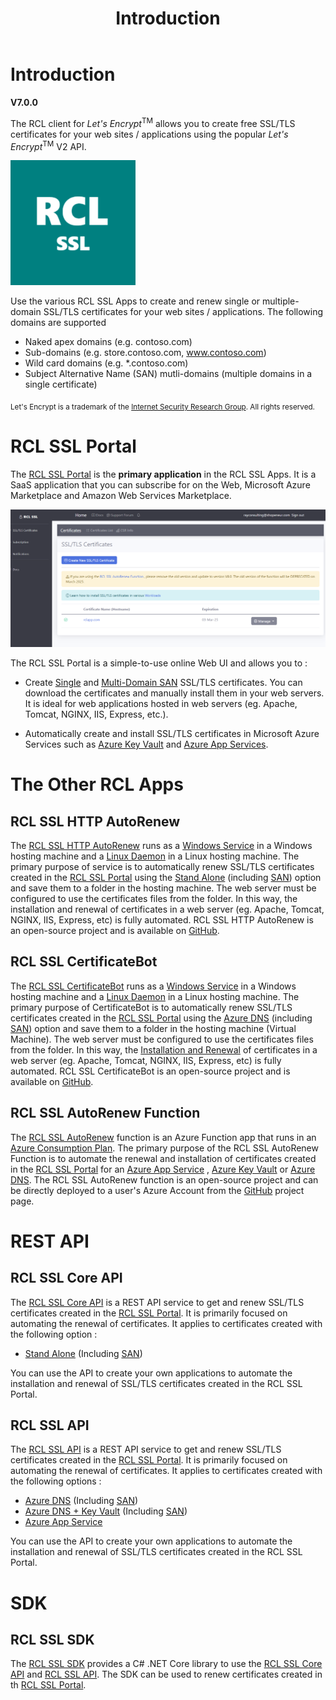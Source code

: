 ﻿---
title: Introduction
description: The RCL client for Let's Encrypt allows you to create SSL/TLS certificates for your web sites / applications using the popular Let's Encrypt V2 API.
has_children: false
nav_order: 1
---

# Introduction
**V7.0.0**

The RCL client for *Let's Encrypt*<sup>TM</sup> allows you to create free SSL/TLS certificates for your web sites / applications using the popular *Let's Encrypt*<sup>TM</sup> V2 API.

![image](./images/portal/rcl_ssl_200.png)

Use the various RCL SSL Apps to create and renew single or multiple-domain SSL/TLS certificates for your web sites / applications. The following domains are supported

- Naked apex domains (e.g. contoso.com)
- Sub-domains (e.g. store.contoso.com, www.contoso.com)
- Wild card domains (e.g. *.contoso.com) 
- Subject Alternative Name (SAN) mutli-domains (multiple domains in a single certificate) 

<sub>Let's Encrypt is a trademark of the [Internet Security Research Group](https://www.abetterinternet.org/). All rights reserved.</sub>

# RCL SSL Portal

The [RCL SSL Portal](../portal/portal) is the **primary application** in the RCL SSL Apps. It is a SaaS application that you can subscribe for on the Web, Microsoft Azure Marketplace and Amazon Web Services Marketplace.

![image](./images/portal/portal.PNG)

The RCL SSL Portal is a simple-to-use online Web UI and allows you to :

- Create [Single](../portal/stand-alone) and [Multi-Domain SAN](../portal/stand-alone-san) SSL/TLS certificates. You can download the certificates and manually install them in your web servers. It is ideal for web applications hosted in web servers (eg. Apache, Tomcat, NGINX, IIS, Express, etc.).

- Automatically create and install SSL/TLS certificates in Microsoft Azure Services such as [Azure Key Vault](./portal/azure-keyvault.md) and [Azure App Services](./portal/azure-appservice.md).

# The Other RCL Apps

## RCL SSL HTTP AutoRenew

The [RCL SSL HTTP AutoRenew](./httpautorenew/httpautorenew.md) runs as a [Windows Service](../certbot/windows-service) in a Windows hosting machine and a [Linux Daemon](../certbot/linux-daemon) in a Linux hosting machine. The primary purpose of service is to automatically renew SSL/TLS certificates created in the [RCL SSL Portal](./portal/portal.md) using the [Stand Alone](./portal/stand-alone.md) (including [SAN](./portal/stand-alone-san.md)) option and save them to a folder in the hosting machine. The web server must be configured to use the certificates files from the folder. In this way, the installation and renewal of certificates in a web server (eg. Apache, Tomcat, NGINX, IIS, Express, etc) is fully automated. RCL SSL HTTP AutoRenew is an open-source project and is available on [GitHub](https://github.com/rcl-ssl/RCL.SSL.CertificateBot).

## RCL SSL CertificateBot

The [RCL SSL CertificateBot](../certbot/certbot) runs as a [Windows Service](../certbot/windows-service) in a Windows hosting machine and a [Linux Daemon](../certbot/linux-daemon) in a Linux hosting machine. The primary purpose of CertificateBot is to automatically renew SSL/TLS certificates created in the [RCL SSL Portal](./portal/portal.md) using the [Azure DNS](./portal/azure-dns.md) (including [SAN](./portal/azure-dns-san.md)) option and save them to a folder in the hosting machine (Virtual Machine). The web server must be configured to use the certificates files from the folder. In this way, the [Installation and Renewal](../installations/installations) of certificates in a web server (eg. Apache, Tomcat, NGINX, IIS, Express, etc) is fully automated. RCL SSL CertificateBot is an open-source project and is available on [GitHub](https://github.com/rcl-ssl/RCL.SSL.CertificateBot).

## RCL SSL AutoRenew Function

The [RCL SSL AutoRenew](/autorenew/autorenew) function is an Azure Function app that runs in an [Azure Consumption Plan](https://docs.microsoft.com/en-us/azure/azure-functions/consumption-plan). The primary purpose of the RCL SSL AutoRenew Function is to automate the renewal and installation of certificates created in the [RCL SSL Portal](./portal/portal.md) for an [Azure App Service](./portal/azure-appservice.md) , [Azure Key Vault](./portal/azure-keyvault.md) or [Azure DNS](./portal/azure-dns.md). The RCL SSL AutoRenew function is an open-source project and can be directly deployed to a user's Azure Account from the [GitHub](https://github.com/rcl-ssl/RCL.SSL.AutoRenew.Function) project page.

# REST API 

## RCL SSL Core API

The [RCL SSL Core API](./apicore/) is a REST API service to get and renew SSL/TLS certificates created in the [RCL SSL Portal](./portal/portal.md). It is primarily focused on automating the renewal of certificates. It applies to certificates created with the following option :

- [Stand Alone](./portal/stand-alone.md) (Including [SAN](./portal/stand-alone-san.md))

You can use the API to create your own applications to automate the installation and renewal of SSL/TLS certificates created in the RCL SSL Portal.

## RCL SSL API

The [RCL SSL API](../api/api) is a REST API service to get and renew SSL/TLS certificates created in the [RCL SSL Portal](./portal/portal.md). It is primarily focused on automating the renewal of certificates. It applies to certificates created with the following options :

- [Azure DNS](./portal/azure-dns.md) (Including [SAN](./portal/azure-dns-san.md))
- [Azure DNS + Key Vault](./portal/azure-keyvault.md) (Including [SAN](./portal/azure-keyvault-san.md))
- [Azure App Service](./portal/azure-appservice.md)

You can use the API to create your own applications to automate the installation and renewal of SSL/TLS certificates created in the RCL SSL Portal.

# SDK

## RCL SSL SDK

The [RCL SSL SDK](https://github.com/rcl-ssl/RCL.SDK) provides a C# .NET Core library to use the [RCL SSL Core API](./apicore/api.md) and [RCL SSL API](./api/api.md). The SDK can be used to renew certificates created in th [RCL SSL Portal](./portal/portal.md).



